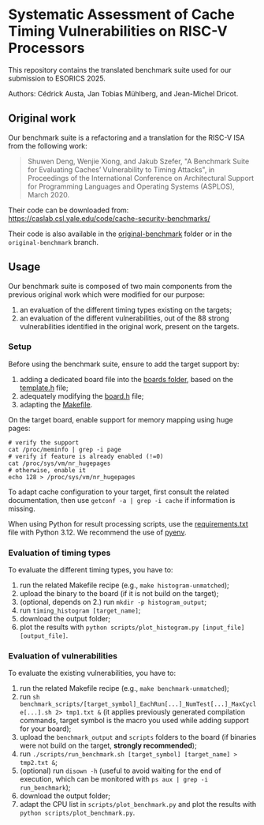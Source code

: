 # Systematic Assessment of Cache Timing Vulnerabilities on RISC-V Processors

This repository contains the translated benchmark suite used for our
submission to ESORICS 2025.

Authors: Cédrick Austa, Jan Tobias Mühlberg, and Jean-Michel Dricot.

## Original work

Our benchmark suite is a refactoring and a translation for the RISC-V ISA from
the following work:

> Shuwen Deng, Wenjie Xiong, and Jakub Szefer, "A Benchmark Suite for Evaluating
> Caches’ Vulnerability to Timing Attacks", in Proceedings of the International
> Conference on Architectural Support for Programming Languages and Operating
> Systems (ASPLOS), March 2020.

Their code can be downloaded from:
https://caslab.csl.yale.edu/code/cache-security-benchmarks/

Their code is also available in the [original-benchmark](./original-benchmark/)
folder or in the `original-benchmark` branch.

## Usage

Our benchmark suite is composed of two main components from the previous
original work which were modified for our purpose:
1. an evaluation of the different timing types existing on the targets;
2. an evaluation of the different vulnerabilities, out of the 88 strong
    vulnerabilities identified in the original work, present on the targets.

### Setup

Before using the benchmark suite, ensure to add the target support by:
1. adding a dedicated board file into the [boards folder](./include/boards/),
    based on the [template.h](./include/boards/template.h) file;
2. adequately modifying the [board.h](./include/board.h) file;
3. adapting the [Makefile](./Makefile).

On the target board, enable support for memory mapping using huge pages:
```
# verify the support
cat /proc/meminfo | grep -i page
# verify if feature is already enabled (!=0)
cat /proc/sys/vm/nr_hugepages
# otherwise, enable it
echo 128 > /proc/sys/vm/nr_hugepages
```

To adapt cache configuration to your target, first consult the related
documentation, then use `getconf -a | grep -i cache` if information is missing.

When using Python for result processing scripts, use the [requirements.txt](./requirements.txt) file with Python 3.12.
We recommend the use of [pyenv](https://github.com/pyenv/pyenv/).


### Evaluation of timing types

To evaluate the different timing types, you have to:
1. run the related Makefile recipe (e.g., `make histogram-unmatched`);
2. upload the binary to the board (if it is not build on the target);
3. (optional, depends on 2.) run `mkdir -p histogram_output`;
4. run `timing_histogram [target_name]`;
5. download the output folder;
6. plot the results with `python scripts/plot_histogram.py [input_file] [output_file]`.


### Evaluation of vulnerabilities

To evaluate the existing vulnerabilities, you have to:
1. run the related Makefile recipe (e.g., `make benchmark-unmatched`);
2. run `sh benchmark_scripts/[target_symbol]_EachRun[...]_NumTest[...]_MaxCycle[...].sh 2> tmp1.txt &` (it applies previously generated compilation commands,
    target symbol is the macro you used while adding support for your board);
3. upload the `benchmark_output` and `scripts` folders to the board
    (if binaries were not build on the target, **strongly recommended**);
4. run `./scripts/run_benchmark.sh [target_symbol] [target_name] > tmp2.txt &`;
5. (optional) run `disown -h` (useful to avoid waiting for the end of execution, which can be monitored with `ps aux | grep -i run_benchmark`);
8. download the output folder;
9. adapt the CPU list in `scripts/plot_benchmark.py` and plot the results with `python scripts/plot_benchmark.py`.

